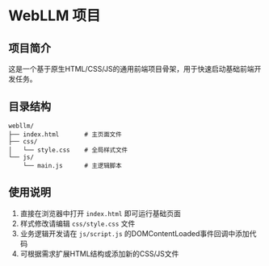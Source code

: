 # WebLLM 项目

## 项目简介
这是一个基于原生HTML/CSS/JS的通用前端项目骨架，用于快速启动基础前端开发任务。

## 目录结构
```
webllm/
├── index.html       # 主页面文件
├── css/
│   └── style.css    # 全局样式文件
└── js/
    └── main.js      # 主逻辑脚本
```

## 使用说明
1. 直接在浏览器中打开 `index.html` 即可运行基础页面
2. 样式修改请编辑 `css/style.css` 文件
3. 业务逻辑开发请在 `js/script.js` 的DOMContentLoaded事件回调中添加代码
4. 可根据需求扩展HTML结构或添加新的CSS/JS文件